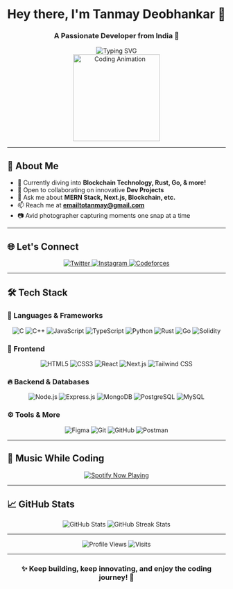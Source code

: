 <div align="center">
  
  <!-- Animated Greeting -->
  <h1>Hey there, I'm Tanmay Deobhankar 👋</h1>
  <h3>A Passionate Developer from India 🚀</h3>
  
  <!-- Dynamic Typing Effect -->
  <img src="https://readme-typing-svg.herokuapp.com?font=Fira+Code&pause=1000&color=36BCF7&width=435&lines=Full-Stack+Developer;Open-Source+Enthusiast;Tech+Innovator" alt="Typing SVG" />
  
  <br/>
  <!-- Fun Animated GIF -->
  <img src="https://media.giphy.com/media/3o6ZsYfrM89f6Lk5qk/giphy.gif" width="200" alt="Coding Animation"/>
  
</div>

---

## 🚀 About Me

- 🔭 Currently diving into **Blockchain Technology, Rust, Go, & more!**
- 🤝 Open to collaborating on innovative **Dev Projects**
- 💬 Ask me about **MERN Stack, Next.js, Blockchain, etc.**
- 📫 Reach me at **emailtotanmay@gmail.com**
- 📷 Avid photographer capturing moments one snap at a time

---

## 🌐 Let's Connect

<div align="center">
  <a href="https://twitter.com/tanmay9982" target="_blank">
    <img src="https://img.shields.io/badge/Twitter-1DA1F2?style=for-the-badge&logo=twitter&logoColor=white" alt="Twitter"/>
  </a>
  <a href="https://instagram.com/got.tan.in.may" target="_blank">
    <img src="https://img.shields.io/badge/Instagram-E4405F?style=for-the-badge&logo=instagram&logoColor=white" alt="Instagram"/>
  </a>
  <a href="https://codeforces.com/profile/zapper9982" target="_blank">
    <img src="https://img.shields.io/badge/Codeforces-1F8ACB?style=for-the-badge&logo=codeforces&logoColor=white" alt="Codeforces"/>
  </a>
</div>

---

## 🛠️ Tech Stack

### 🚀 Languages & Frameworks
<p align="center">
  <!-- Programming Languages -->
  <img src="https://img.shields.io/badge/C-A8B9CC?style=for-the-badge&logo=c&logoColor=white" alt="C">
  <img src="https://img.shields.io/badge/C++-00599C?style=for-the-badge&logo=c%2B%2B&logoColor=white" alt="C++">
  <img src="https://img.shields.io/badge/JavaScript-F7DF1E?style=for-the-badge&logo=javascript&logoColor=black" alt="JavaScript">
  <img src="https://img.shields.io/badge/TypeScript-007ACC?style=for-the-badge&logo=typescript&logoColor=white" alt="TypeScript">
  <img src="https://img.shields.io/badge/Python-3776AB?style=for-the-badge&logo=python&logoColor=white" alt="Python">
  <img src="https://img.shields.io/badge/Rust-000000?style=for-the-badge&logo=rust&logoColor=white" alt="Rust">
  <img src="https://img.shields.io/badge/Go-00ADD8?style=for-the-badge&logo=go&logoColor=white" alt="Go">
  <img src="https://img.shields.io/badge/Solidity-363636?style=for-the-badge&logo=solidity&logoColor=white" alt="Solidity">
</p>

### 🎨 Frontend
<p align="center">
  <img src="https://img.shields.io/badge/HTML5-E34F26?style=for-the-badge&logo=html5&logoColor=white" alt="HTML5">
  <img src="https://img.shields.io/badge/CSS3-1572B6?style=for-the-badge&logo=css3&logoColor=white" alt="CSS3">
  <img src="https://img.shields.io/badge/React-61DAFB?style=for-the-badge&logo=react&logoColor=black" alt="React">
  <img src="https://img.shields.io/badge/Next.js-000000?style=for-the-badge&logo=next.js&logoColor=white" alt="Next.js">
  <img src="https://img.shields.io/badge/Tailwind_CSS-38B2AC?style=for-the-badge&logo=tailwind-css&logoColor=white" alt="Tailwind CSS">
</p>

### 🔥 Backend & Databases
<p align="center">
  <img src="https://img.shields.io/badge/Node.js-339933?style=for-the-badge&logo=node.js&logoColor=white" alt="Node.js">
  <img src="https://img.shields.io/badge/Express.js-000000?style=for-the-badge&logo=express&logoColor=white" alt="Express.js">
  <img src="https://img.shields.io/badge/MongoDB-47A248?style=for-the-badge&logo=mongodb&logoColor=white" alt="MongoDB">
  <img src="https://img.shields.io/badge/PostgreSQL-336791?style=for-the-badge&logo=postgresql&logoColor=white" alt="PostgreSQL">
  <img src="https://img.shields.io/badge/MySQL-4479A1?style=for-the-badge&logo=mysql&logoColor=white" alt="MySQL">
</p>

### ⚙️ Tools & More
<p align="center">
  <img src="https://img.shields.io/badge/Figma-F24E1E?style=for-the-badge&logo=figma&logoColor=white" alt="Figma">
  <img src="https://img.shields.io/badge/Git-F05032?style=for-the-badge&logo=git&logoColor=white" alt="Git">
  <img src="https://img.shields.io/badge/GitHub-181717?style=for-the-badge&logo=github&logoColor=white" alt="GitHub">
  <img src="https://img.shields.io/badge/Postman-FF6C37?style=for-the-badge&logo=postman&logoColor=white" alt="Postman">
</p>

---

## 🎵 Music While Coding

<div align="center">
  <a href="https://open.spotify.com/user/utisprep29d9z8g9yzcvx6lun?si=a4e323bddca94f0f" target="_blank">
    <img src="https://spotify-api-tanmay.vercel.app/api/spotify" alt="Spotify Now Playing" />
  </a>
</div>

---

## 📈 GitHub Stats

<div align="center">
  <img src="https://github-readme-stats.vercel.app/api?username=Zapper9982&show_icons=true&theme=radical" alt="GitHub Stats" />
  <img src="https://github-readme-streak-stats.herokuapp.com/?user=Zapper9982&theme=radical" alt="GitHub Streak Stats" />
</div>

---

<div align="center">
  <img src="https://komarev.com/ghpvc/?username=Zapper9982&label=Profile%20views&color=0e75b6&style=flat" alt="Profile Views" />
  <img src="https://badges.pufler.dev/visits/Zapper9982" alt="Visits" />
</div>

---

<div align="center">
  <h3>✨ Keep building, keep innovating, and enjoy the coding journey! 🚀</h3>
</div>
